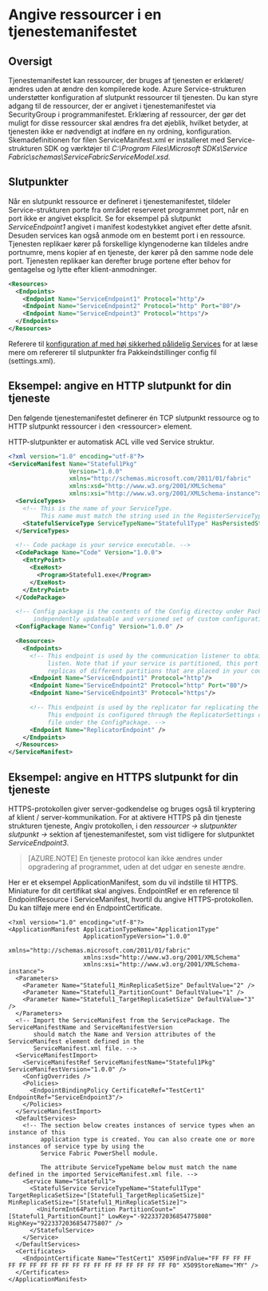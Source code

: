 <properties
   pageTitle="Angive Service-strukturen service slutpunkter | Microsoft Azure"
   description="Hvordan til at beskrive slutpunkt ressourcer i en tjenestemanifestet, herunder hvordan du konfigurerer HTTPS slutpunkter"
   services="service-fabric"
   documentationCenter=".net"
   authors="mani-ramaswamy"
   manager="timlt"
   editor=""/>

<tags
   ms.service="service-fabric"
   ms.devlang="dotnet"
   ms.topic="article"
   ms.tgt_pltfrm="NA"
   ms.workload="NA"
   ms.date="09/14/2016"
   ms.author="subramar"/>

# <a name="specify-resources-in-a-service-manifest"></a>Angive ressourcer i en tjenestemanifestet

## <a name="overview"></a>Oversigt

Tjenestemanifestet kan ressourcer, der bruges af tjenesten er erklæret/ændres uden at ændre den kompilerede kode. Azure Service-strukturen understøtter konfiguration af slutpunkt ressourcer til tjenesten. Du kan styre adgang til de ressourcer, der er angivet i tjenestemanifestet via SecurityGroup i programmanifestet. Erklæring af ressourcer, der gør det muligt for disse ressourcer skal ændres fra det øjeblik, hvilket betyder, at tjenesten ikke er nødvendigt at indføre en ny ordning, konfiguration. Skemadefinitionen for filen ServiceManifest.xml er installeret med Service-strukturen SDK og værktøjer til *C:\Program Files\Microsoft SDKs\Service Fabric\schemas\ServiceFabricServiceModel.xsd*.

## <a name="endpoints"></a>Slutpunkter

Når en slutpunkt ressource er defineret i tjenestemanifestet, tildeler Service-strukturen porte fra området reserveret programmet port, når en port ikke er angivet eksplicit. Se for eksempel på slutpunkt *ServiceEndpoint1* angivet i manifest kodestykket angivet efter dette afsnit. Desuden services kan også anmode om en bestemt port i en ressource. Tjenesten replikaer kører på forskellige klyngenoderne kan tildeles andre portnumre, mens kopier af en tjeneste, der kører på den samme node dele port. Tjenesten replikaer kan derefter bruge portene efter behov for gentagelse og lytte efter klient-anmodninger.

```xml
<Resources>
  <Endpoints>
    <Endpoint Name="ServiceEndpoint1" Protocol="http"/>
    <Endpoint Name="ServiceEndpoint2" Protocol="http" Port="80"/>
    <Endpoint Name="ServiceEndpoint3" Protocol="https"/>
  </Endpoints>
</Resources>
```

Referere til [konfiguration af med høj sikkerhed pålidelig Services](service-fabric-reliable-services-configuration.md) for at læse mere om refererer til slutpunkter fra Pakkeindstillinger config fil (settings.xml).

## <a name="example-specifying-an-http-endpoint-for-your-service"></a>Eksempel: angive en HTTP slutpunkt for din tjeneste

Den følgende tjenestemanifestet definerer én TCP slutpunkt ressource og to HTTP slutpunkt ressourcer i den &lt;ressourcer&gt; element.

HTTP-slutpunkter er automatisk ACL ville ved Service struktur.

```xml
<?xml version="1.0" encoding="utf-8"?>
<ServiceManifest Name="Stateful1Pkg"
                 Version="1.0.0"
                 xmlns="http://schemas.microsoft.com/2011/01/fabric"
                 xmlns:xsd="http://www.w3.org/2001/XMLSchema"
                 xmlns:xsi="http://www.w3.org/2001/XMLSchema-instance">
  <ServiceTypes>
    <!-- This is the name of your ServiceType.
         This name must match the string used in the RegisterServiceType call in Program.cs. -->
    <StatefulServiceType ServiceTypeName="Stateful1Type" HasPersistedState="true" />
  </ServiceTypes>

  <!-- Code package is your service executable. -->
  <CodePackage Name="Code" Version="1.0.0">
    <EntryPoint>
      <ExeHost>
        <Program>Stateful1.exe</Program>
      </ExeHost>
    </EntryPoint>
  </CodePackage>

  <!-- Config package is the contents of the Config directoy under PackageRoot that contains an
       independently updateable and versioned set of custom configuration settings for your service. -->
  <ConfigPackage Name="Config" Version="1.0.0" />

  <Resources>
    <Endpoints>
      <!-- This endpoint is used by the communication listener to obtain the port number on which to
           listen. Note that if your service is partitioned, this port is shared with
           replicas of different partitions that are placed in your code. -->
      <Endpoint Name="ServiceEndpoint1" Protocol="http"/>
      <Endpoint Name="ServiceEndpoint2" Protocol="http" Port="80"/>
      <Endpoint Name="ServiceEndpoint3" Protocol="https"/>

      <!-- This endpoint is used by the replicator for replicating the state of your service.
           This endpoint is configured through the ReplicatorSettings config section in the Settings.xml
           file under the ConfigPackage. -->
      <Endpoint Name="ReplicatorEndpoint" />
    </Endpoints>
  </Resources>
</ServiceManifest>
```

## <a name="example-specifying-an-https-endpoint-for-your-service"></a>Eksempel: angive en HTTPS slutpunkt for din tjeneste

HTTPS-protokollen giver server-godkendelse og bruges også til kryptering af klient / server-kommunikation. For at aktivere HTTPS på din tjeneste strukturen tjeneste, Angiv protokollen, i den *ressourcer -> slutpunkter slutpunkt ->* sektion af tjenestemanifestet, som vist tidligere for slutpunktet *ServiceEndpoint3*.

>[AZURE.NOTE] En tjeneste protocol kan ikke ændres under opgradering af programmet, uden at det udgør en seneste ændre.


Her er et eksempel ApplicationManifest, som du vil indstille til HTTPS. Miniature for dit certifikat skal angives. EndpointRef er en reference til EndpointResource i ServiceManifest, hvortil du angive HTTPS-protokollen. Du kan tilføje mere end én EndpointCertificate.  

```
<?xml version="1.0" encoding="utf-8"?>
<ApplicationManifest ApplicationTypeName="Application1Type"
                     ApplicationTypeVersion="1.0.0"
                     xmlns="http://schemas.microsoft.com/2011/01/fabric"
                     xmlns:xsd="http://www.w3.org/2001/XMLSchema"
                     xmlns:xsi="http://www.w3.org/2001/XMLSchema-instance">
  <Parameters>
    <Parameter Name="Stateful1_MinReplicaSetSize" DefaultValue="2" />
    <Parameter Name="Stateful1_PartitionCount" DefaultValue="1" />
    <Parameter Name="Stateful1_TargetReplicaSetSize" DefaultValue="3" />
  </Parameters>
  <!-- Import the ServiceManifest from the ServicePackage. The ServiceManifestName and ServiceManifestVersion
       should match the Name and Version attributes of the ServiceManifest element defined in the
       ServiceManifest.xml file. -->
  <ServiceManifestImport>
    <ServiceManifestRef ServiceManifestName="Stateful1Pkg" ServiceManifestVersion="1.0.0" />
    <ConfigOverrides />
    <Policies>
      <EndpointBindingPolicy CertificateRef="TestCert1" EndpointRef="ServiceEndpoint3"/>
    </Policies>
  </ServiceManifestImport>
  <DefaultServices>
    <!-- The section below creates instances of service types when an instance of this
         application type is created. You can also create one or more instances of service type by using the
         Service Fabric PowerShell module.

         The attribute ServiceTypeName below must match the name defined in the imported ServiceManifest.xml file. -->
    <Service Name="Stateful1">
      <StatefulService ServiceTypeName="Stateful1Type" TargetReplicaSetSize="[Stateful1_TargetReplicaSetSize]" MinReplicaSetSize="[Stateful1_MinReplicaSetSize]">
        <UniformInt64Partition PartitionCount="[Stateful1_PartitionCount]" LowKey="-9223372036854775808" HighKey="9223372036854775807" />
      </StatefulService>
    </Service>
  </DefaultServices>
  <Certificates>
    <EndpointCertificate Name="TestCert1" X509FindValue="FF FF FF FF FF FF FF FF FF FF FF FF FF FF FF FF FF FF FF F0" X509StoreName="MY" />  
  </Certificates>
</ApplicationManifest>
```
